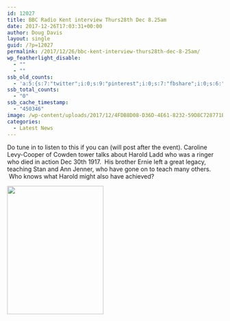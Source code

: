 ```yaml
---
id: 12027
title: BBC Radio Kent interview Thurs28th Dec 8.25am
date: 2017-12-26T17:03:31+00:00
author: Doug Davis
layout: single
guid: /?p=12027
permalink: /2017/12/26/bbc-kent-interview-thurs28th-dec-8-25am/
wp_featherlight_disable:
  - ""
  - ""
ssb_old_counts:
  - 'a:5:{s:7:"twitter";i:0;s:9:"pinterest";i:0;s:7:"fbshare";i:0;s:6:"reddit";i:0;s:6:"tumblr";N;}'
ssb_total_counts:
  - "0"
ssb_cache_timestamp:
  - "450346"
image: /wp-content/uploads/2017/12/4FDB8D08-D36D-4E61-8232-59D8C728771E.jpeg
categories:
  - Latest News
---
```

Do tune in to listen to this if you can (will post after the event). Caroline Levy-Cooper of Cowden tower talks about Harold Ladd who was a ringer who died in action Dec 30th 1917.  His brother Ernie left a great legacy, teaching Stan and Ann Jenner, who have gone on to teach many others.  Who knows what Harold might also have achieved?

<img loading="lazy" class="alignnone size-medium wp-image-12032" src="https://cccbr.org.uk/wp-content/uploads/2017/12/7E0F8ACE-03B0-4CBC-88E1-04C70E0CCC21-e1514307755819-225x300.jpeg" alt="" width="225" height="300" srcset="https://cccbr.org.uk/wp-content/uploads/2017/12/7E0F8ACE-03B0-4CBC-88E1-04C70E0CCC21-e1514307755819-225x300.jpeg 225w, https://cccbr.org.uk/wp-content/uploads/2017/12/7E0F8ACE-03B0-4CBC-88E1-04C70E0CCC21-e1514307755819-768x1024.jpeg 768w, https://cccbr.org.uk/wp-content/uploads/2017/12/7E0F8ACE-03B0-4CBC-88E1-04C70E0CCC21-e1514307755819-300x400.jpeg 300w, https://cccbr.org.uk/wp-content/uploads/2017/12/7E0F8ACE-03B0-4CBC-88E1-04C70E0CCC21-e1514307755819-600x800.jpeg 600w" sizes="(max-width: 225px) 100vw, 225px" />
